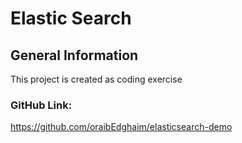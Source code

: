 # Elastic Search 

## General Information
This project is created as coding exercise 

### GitHub Link:
https://github.com/oraibEdghaim/elasticsearch-demo
